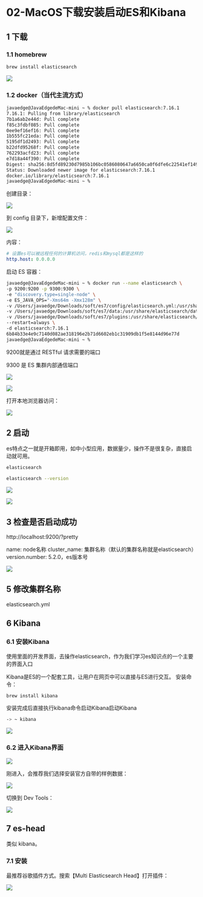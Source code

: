 # 02-MacOS下载安装启动ES和Kibana

## 1 下载

### 1.1  homebrew

```bash
brew install elasticsearch
```

![](https://my-img.javaedge.com.cn/javaedge-blog/2024/06/7a1a1243ee86aaf6cbcb3990ff2caadf.png)

### 1.2 docker（当代主流方式）



```bash
javaedge@JavaEdgedeMac-mini ~ % docker pull elasticsearch:7.16.1
7.16.1: Pulling from library/elasticsearch
7b1a6ab2e44d: Pull complete
f85c3fdbf085: Pull complete
0ee9ef16ef16: Pull complete
1b555fc21eda: Pull complete
5195df1d2493: Pull complete
b22dfd95268f: Pull complete
762293acfd23: Pull complete
e7d18a44f390: Pull complete
Digest: sha256:8d5fd89230d7985b106bc0586080647a6650ca0f6dfe6c22541ef149045ad52e
Status: Downloaded newer image for elasticsearch:7.16.1
docker.io/library/elasticsearch:7.16.1
javaedge@JavaEdgedeMac-mini ~ %
```

创建目录：

![](https://my-img.javaedge.com.cn/javaedge-blog/2024/06/50386a8f0ba8a9ec25b8707c4b9bd2b5.png)

到 config 目录下，新增配置文件：

![](https://my-img.javaedge.com.cn/javaedge-blog/2024/06/2d72621a52cc5d4ba213b58b6a1fb501.png)

内容：

````yml
# 设置es可以被远程任何的计算机访问，redis和mysql都是这样的
http.host: 0.0.0.0
````

启动 ES 容器：

```bash
javaedge@JavaEdgedeMac-mini ~ % docker run --name elasticsearch \
-p 9200:9200 -p 9300:9300 \
-e "discovery.type=single-node" \
-e ES_JAVA_OPS="-Xms64m -Xmx128m" \
-v /Users/javaedge/Downloads/soft/es7/config/elasticsearch.yml:/usr/share/elasticsearch.yml \
-v /Users/javaedge/Downloads/soft/es7/data:/usr/share/elasticsearch/data \
-v /Users/javaedge/Downloads/soft/es7/plugins:/usr/share/elasticsearch/plugins \
--restart=always \
-d elasticsearch:7.16.1
6b84b33e4e9c7140d082ae318196e2b71d6602eb1c31909db1f5e8144d96e77d
javaedge@JavaEdgedeMac-mini ~ %
```

9200就是通过 RESTful 请求需要的端口

9300 是 ES 集群内部通信端口

![](https://my-img.javaedge.com.cn/javaedge-blog/2024/06/94ab29b73f7fb56236d44421018a5343.png)



![](https://my-img.javaedge.com.cn/javaedge-blog/2024/06/a477026e42137901124057546d5329f3.png)

打开本地浏览器访问：

![](https://my-img.javaedge.com.cn/javaedge-blog/2024/06/aa111420f4b6a6ebbc8d82f33fc13ebe.png)

## 2 启动

es特点之一就是开箱即用，如中小型应用，数据量少，操作不是很复杂，直接启动就可用。

```bash
elasticsearch
```

```bash
elasticsearch --version
```

![](https://my-img.javaedge.com.cn/javaedge-blog/2024/06/a90d1be6f2aeef9c7a99c66118011400.png)



![](https://my-img.javaedge.com.cn/javaedge-blog/2024/06/000cdf7dc0d8c978902f2fedb92e2530.png)

## 3 检查是否启动成功

http://localhost:9200/?pretty

name: node名称
cluster_name: 集群名称（默认的集群名称就是elasticsearch）
version.number: 5.2.0，es版本号

![](https://my-img.javaedge.com.cn/javaedge-blog/2024/06/0b28b86ef4bffa549419cf3d2afff286.png)

## 5 修改集群名称

elasticsearch.yml

## 6 Kibana

### 6.1 安装Kibana

使用里面的开发界面，去操作elasticsearch，作为我们学习es知识点的一个主要的界面入口

Kibana是ES的一个配套工具，让用户在网页中可以直接与ES进行交互。
安装命令：

```bash
brew install kibana
```

安装完成后直接执行kibana命令启动Kibana启动Kibana

```bash
-> ~ kibana
```

![](https://my-img.javaedge.com.cn/javaedge-blog/2024/06/96afd8e11f9582ab5df2e9a6f33c1e2a.png)

### 6.2  进入Kibana界面



![](https://my-img.javaedge.com.cn/javaedge-blog/2024/06/55de2c6eaa5aa2f3c850a238e6ada636.png)

刚进入，会推荐我们选择安装官方自带的样例数据：

![](https://my-img.javaedge.com.cn/javaedge-blog/2024/06/595c8f3fe61302a8349e616b4f5bd118.png)

切换到 Dev Tools：

![](https://my-img.javaedge.com.cn/javaedge-blog/2024/06/260a1f361e5e2ee1842f14e86063fa0f.png)

## 7 es-head

类似 kibana。

### 7.1 安装

最推荐谷歌插件方式。搜索【Multi Elasticsearch Head】打开插件：

![](https://my-img.javaedge.com.cn/javaedge-blog/2024/06/29f1e205d5080cae73c51fac2f66307f.png)